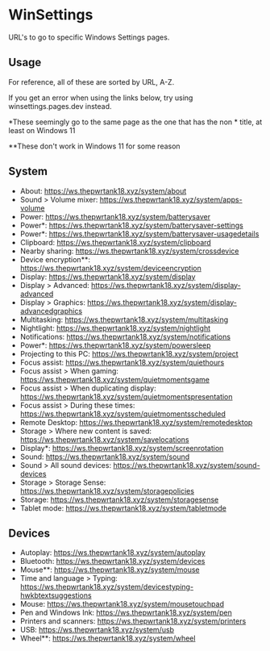 # WinSettings
URL's to go to specific Windows Settings pages.

## Usage
For reference, all of these are sorted by URL, A-Z.

If you get an error when using the links below, try using winsettings.pages.dev instead.

*These seemingly go to the same page as the one that has the non * title, at least on Windows 11

**These don't work in Windows 11 for some reason

## System
* About: https://ws.thepwrtank18.xyz/system/about
* Sound > Volume mixer: https://ws.thepwrtank18.xyz/system/apps-volume
* Power: https://ws.thepwrtank18.xyz/system/batterysaver
* Power*: https://ws.thepwrtank18.xyz/system/batterysaver-settings
* Power*: https://ws.thepwrtank18.xyz/system/batterysaver-usagedetails
* Clipboard: https://ws.thepwrtank18.xyz/system/clipboard
* Nearby sharing: https://ws.thepwrtank18.xyz/system/crossdevice
* Device encryption**: https://ws.thepwrtank18.xyz/system/deviceencryption
* Display: https://ws.thepwrtank18.xyz/system/display
* Display > Advanced: https://ws.thepwrtank18.xyz/system/display-advanced
* Display > Graphics: https://ws.thepwrtank18.xyz/system/display-advancedgraphics
* Multitasking: https://ws.thepwrtank18.xyz/system/multitasking
* Nightlight: https://ws.thepwrtank18.xyz/system/nightlight
* Notifications: https://ws.thepwrtank18.xyz/system/notifications
* Power*: https://ws.thepwrtank18.xyz/system/powersleep
* Projecting to this PC: https://ws.thepwrtank18.xyz/system/project
* Focus assist: https://ws.thepwrtank18.xyz/system/quiethours
* Focus assist > When gaming: https://ws.thepwrtank18.xyz/system/quietmomentsgame
* Focus assist > When duplicating display: https://ws.thepwrtank18.xyz/system/quietmomentspresentation
* Focus assist > During these times: https://ws.thepwrtank18.xyz/system/quietmomentsscheduled
* Remote Desktop: https://ws.thepwrtank18.xyz/system/remotedesktop
* Storage > Where new content is saved: https://ws.thepwrtank18.xyz/system/savelocations
* Display*: https://ws.thepwrtank18.xyz/system/screenrotation
* Sound: https://ws.thepwrtank18.xyz/system/sound
* Sound > All sound devices: https://ws.thepwrtank18.xyz/system/sound-devices
* Storage > Storage Sense: https://ws.thepwrtank18.xyz/system/storagepolicies
* Storage: https://ws.thepwrtank18.xyz/system/storagesense
* Tablet mode: https://ws.thepwrtank18.xyz/system/tabletmode

## Devices
* Autoplay: https://ws.thepwrtank18.xyz/system/autoplay
* Bluetooth: https://ws.thepwrtank18.xyz/system/devices
* Mouse**: https://ws.thepwrtank18.xyz/system/mouse
* Time and language > Typing: https://ws.thepwrtank18.xyz/system/devicestyping-hwkbtextsuggestions
* Mouse: https://ws.thepwrtank18.xyz/system/mousetouchpad
* Pen and Windows Ink: https://ws.thepwrtank18.xyz/system/pen
* Printers and scanners: https://ws.thepwrtank18.xyz/system/printers
* USB: https://ws.thepwrtank18.xyz/system/usb
* Wheel**: https://ws.thepwrtank18.xyz/system/wheel